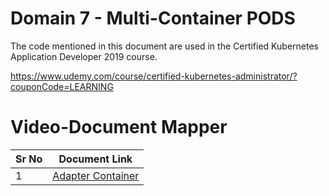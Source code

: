 # Domain 7 - Multi-Container PODS

The code mentioned in this document are used in the Certified Kubernetes Application Developer 2019 course.

https://www.udemy.com/course/certified-kubernetes-administrator/?couponCode=LEARNING


# Video-Document Mapper

| Sr No | Document Link |
| ------ | ------ |
| 1 | [Adapter Container][PlDa] |




   [PlDa]: <https://github.com/zealvora/certified-kubernetes-application-developer/blob/master/Domain%207%20-%20Multi-Container%20PODS/adapter.yaml>

